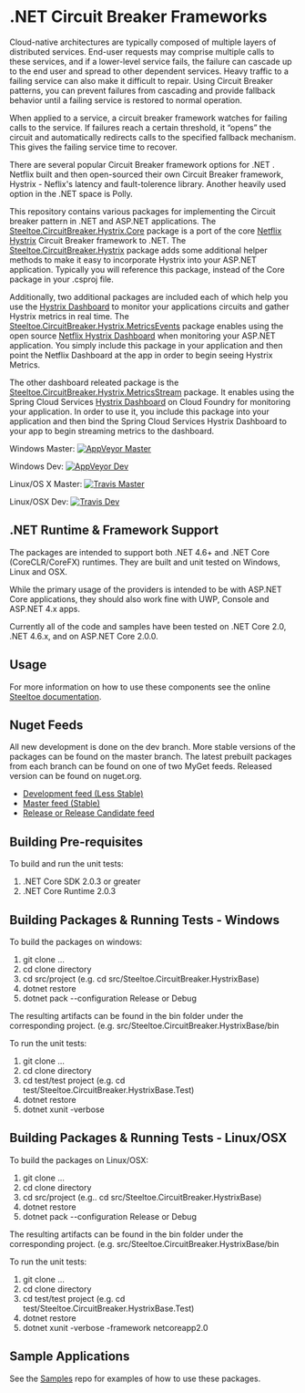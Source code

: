 # .NET Circuit Breaker Frameworks

Cloud-native architectures are typically composed of multiple layers of distributed services. End-user requests may comprise multiple calls to these services, and if a lower-level service fails, the failure can cascade up to the end user and spread to other dependent services. Heavy traffic to a failing service can also make it difficult to repair. Using Circuit Breaker patterns, you can prevent failures from cascading and provide fallback behavior until a failing service is restored to normal operation.

When applied to a service, a circuit breaker framework watches for failing calls to the service. If failures reach a certain threshold, it “opens” the circuit and automatically redirects calls to the specified fallback mechanism. This gives the failing service time to recover.

There are several popular Circuit Breaker framework options for .NET . Netflix built and then open-sourced their own Circuit Breaker framework, Hystrix - Neflix's latency and fault-tolerence library. Another heavily used option in the .NET space is Polly.

This repository contains various packages for implementing the Circuit breaker pattern in .NET and ASP.NET applications.  The [Steeltoe.CircuitBreaker.Hystrix.Core](https://github.com/SteeltoeOSS/CircuitBreaker/tree/master/src/Steeltoe.CircuitBreaker.Hystrix.Core) package is a port of the core [Netflix Hystrix](https://github.com/Netflix/Hystrix) Circuit Breaker framework to .NET. The [Steeltoe.CircuitBreaker.Hystrix](https://github.com/SteeltoeOSS/CircuitBreaker/tree/master/src/Steeltoe.CircuitBreaker.Hystrix) package adds some additional helper methods to make it easy to incorporate Hystrix into your ASP.NET application. Typically you will reference this package, instead of the Core package in your .csproj file.

Additionally, two additional packages are included each of which help you use the [Hystrix Dashboard](https://github.com/Netflix/Hystrix/wiki/Dashboard) to monitor your applications circuits and gather Hystrix metrics in real time. The [Steeltoe.CircuitBreaker.Hystrix.MetricsEvents](https://github.com/SteeltoeOSS/CircuitBreaker/tree/master/src/Steeltoe.CircuitBreaker.Hystrix.MetricsEvents) package enables using the open source [Netflix Hystrix Dashboard](https://github.com/Netflix/Hystrix/wiki/Dashboard) when monitoring your ASP.NET application. You simply include this package in your application and then point the Netflix Dashboard at the app in order to begin seeing Hystrix Metrics.

The other dashboard releated package is the [Steeltoe.CircuitBreaker.Hystrix.MetricsStream](https://github.com/SteeltoeOSS/CircuitBreaker/tree/dev/src/Steeltoe.CircuitBreaker.Hystrix.MetricsStream) package.  It enables using the Spring Cloud Services [Hystrix Dashboard](http://docs.pivotal.io/spring-cloud-services/1-3/common/circuit-breaker) on Cloud Foundry for monitoring your application. In order to use it, you include this package into your application and then bind the Spring Cloud Services Hystrix Dashboard to your app to begin streaming metrics to the dashboard.

Windows Master:  [![AppVeyor Master](https://ci.appveyor.com/api/projects/status/pfv60665u6c6ufpx/branch/master?svg=true)](https://ci.appveyor.com/project/steeltoe/circuitbreaker/branch/master)

Windows Dev:  [![AppVeyor Dev](https://ci.appveyor.com/api/projects/status/pfv60665u6c6ufpx/branch/dev?svg=true)](https://ci.appveyor.com/project/steeltoe/circuitbreaker/branch/dev)

Linux/OS X Master: [![Travis Master](https://travis-ci.org/SteeltoeOSS/CircuitBreaker.svg?branch=master)](https://travis-ci.org/SteeltoeOSS/CircuitBreaker)

Linux/OSX Dev: [![Travis Dev](https://travis-ci.org/SteeltoeOSS/CircuitBreaker.svg?branch=dev)](https://travis-ci.org/SteeltoeOSS/CircuitBreaker)

## .NET Runtime & Framework Support

The packages are intended to support both .NET 4.6+ and .NET Core (CoreCLR/CoreFX) runtimes.  They are built and unit tested on Windows, Linux and OSX.

While the primary usage of the providers is intended to be with ASP.NET Core applications, they should also work fine with UWP, Console and ASP.NET 4.x apps.

Currently all of the code and samples have been tested on .NET Core 2.0, .NET 4.6.x, and on ASP.NET Core 2.0.0.

## Usage

For more information on how to use these components see the online [Steeltoe documentation](https://steeltoe.io/).

## Nuget Feeds

All new development is done on the dev branch. More stable versions of the packages can be found on the master branch. The latest prebuilt packages from each branch can be found on one of two MyGet feeds. Released version can be found on nuget.org.

- [Development feed (Less Stable)](https://www.myget.org/gallery/steeltoedev)
- [Master feed (Stable)](https://www.myget.org/gallery/steeltoemaster)
- [Release or Release Candidate feed](https://www.nuget.org/)

## Building Pre-requisites

To build and run the unit tests:

1. .NET Core SDK 2.0.3 or greater
1. .NET Core Runtime 2.0.3

## Building Packages & Running Tests - Windows

To build the packages on windows:

1. git clone ...
1. cd clone directory
1. cd src/project (e.g. cd src/Steeltoe.CircuitBreaker.HystrixBase)
1. dotnet restore
1. dotnet pack --configuration Release or Debug

The resulting artifacts can be found in the bin folder under the corresponding project. (e.g. src/Steeltoe.CircuitBreaker.HystrixBase/bin

To run the unit tests:

1. git clone ...
1. cd clone directory
1. cd test/test project (e.g. cd test/Steeltoe.CircuitBreaker.HystrixBase.Test)
1. dotnet restore
1. dotnet xunit -verbose

## Building Packages & Running Tests - Linux/OSX

To build the packages on Linux/OSX:

1. git clone ...
1. cd clone directory
1. cd src/project (e.g.. cd src/Steeltoe.CircuitBreaker.HystrixBase)
1. dotnet restore
1. dotnet pack --configuration Release or Debug

The resulting artifacts can be found in the bin folder under the corresponding project. (e.g. src/Steeltoe.CircuitBreaker.HystrixBase/bin

To run the unit tests:

1. git clone ...
1. cd clone directory
1. cd test/test project (e.g. cd test/Steeltoe.CircuitBreaker.HystrixBase.Test)
1. dotnet restore
1. dotnet xunit -verbose -framework netcoreapp2.0

## Sample Applications

See the [Samples](https://github.com/SteeltoeOSS/Samples) repo for examples of how to use these packages.

